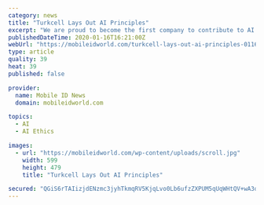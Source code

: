 ```yaml
---
category: news
title: "Turkcell Lays Out AI Principles"
excerpt: "We are proud to become the first company to contribute to AI ethics in Turkey. The field will continuously expand and we will witness its transformative impacts in our daily lives,” he added. Speaking to the importance of AI applications being developed in Turkey and the advantages they offer to those developed abroad, Turkcell CIO Serkan ..."
publishedDateTime: 2020-01-16T16:21:00Z
webUrl: "https://mobileidworld.com/turkcell-lays-out-ai-principles-011601/"
type: article
quality: 39
heat: 39
published: false

provider:
  name: Mobile ID News
  domain: mobileidworld.com

topics:
  - AI
  - AI Ethics

images:
  - url: "https://mobileidworld.com/wp-content/uploads/scroll.jpg"
    width: 599
    height: 479
    title: "Turkcell Lays Out AI Principles"

secured: "QGiS6rTAIizjdENzmc3jyhTkmqRV5KjqLvo0Lb6ufzZXPUM5qUqWHtQV+wA3qIyPg5Pg9DyqO08rMKhV4crDqbyIWjgoWyD4g2iUxki4ctb5I7EbkaQ1speJOhJSCdL5KCbkxGj8ZQkAs7KPt4Nd0zlHsgHY5WM+WbJAjB/ex5Bo5g/w++5hAeZUPNXhLEYIImNKFSiQeQcABwZyENOmgSLf+wvoDQtxoHfTPK950WjU69ekCG38rLC13x7fMhfoYi7VTGaFgJNiQkgB4f8FsXAiJJ9s6FEs5r7vTtW5Xlk=;eh3VXZ3wAgYzl91C0XdZGg=="
---
```


